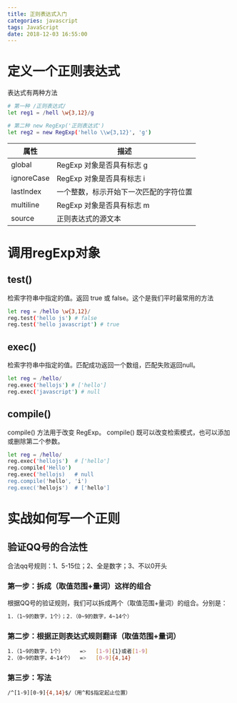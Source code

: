 ```yaml
---
title: 正则表达式入门
categories: javascript
tags: JavaScript
date: 2018-12-03 16:55:00
---
```

# 定义一个正则表达式
表达式有两种方法
```bash
# 第一种 /正则表达式/
let reg1 = /hell \w{3,12}/g

# 第二种 new RegExp('正则表达式')
let reg2 = new RegExp('hello \\w{3,12}', 'g')
```
| 属性 | 描述  |
| ------  | ------|
| global| RegExp 对象是否具有标志 g |
| ignoreCase |RegExp 对象是否具有标志 i |
| lastIndex | 一个整数，标示开始下一次匹配的字符位置 |
| multiline	 | RegExp 对象是否具有标志 m |
| source | 	正则表达式的源文本 |
# 调用regExp对象
## test()
检索字符串中指定的值。返回 true 或 false。这个是我们平时最常用的方法
```bash
let reg = /hello \w{3,12}/
reg.test('hello js') # false
reg.test('hello javascript') # true
```
## exec()
检索字符串中指定的值。匹配成功返回一个数组，匹配失败返回null。
```bash
let reg = /hello/
reg.exec('hellojs') # ['hello']
reg.exec('javascript') # null
```
## compile()
compile() 方法用于改变 RegExp。
compile() 既可以改变检索模式，也可以添加或删除第二个参数。
```bash
let reg = /hello/
reg.exec('hellojs')  # ['hello']
reg.compile('Hello')
reg.exec('hellojs)   # null
reg.compile('hello', 'i')
reg.exec('hellojs')  # ['hello']
```

# 实战如何写一个正则
## 验证QQ号的合法性
合法qq号规则：1、5-15位；2、全是数字；3、不以0开头
### 第一步：拆成（取值范围+量词）这样的组合
根据QQ号的验证规则，我们可以拆成两个（取值范围+量词）的组合。分别是：
```bash
1.（1~9的数字，1个）；2.（0~9的数字，4~14个）
```
### 第二步：根据正则表达式规则翻译（取值范围+量词）
```bash
1.（1~9的数字，1个）     =>   [1-9]{1}或者[1-9]
2.（0~9的数字，4~14个）  =>   [0-9]{4,14}
```
### 第三步：写法
```bash
/^[1-9][0-9]{4,14}$/（用^和$指定起止位置）
```